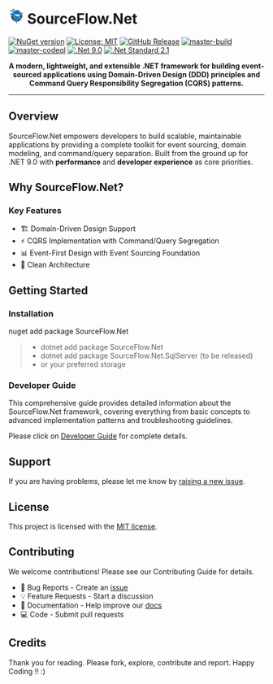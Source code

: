 # <img src="https://github.com/CodeShayk/SourceFlow.Net/blob/master/Images/ninja-icon-16.png" alt="ninja" style="width:30px;"/> SourceFlow.Net
[![NuGet version](https://badge.fury.io/nu/SourceFlow.Net.svg)](https://badge.fury.io/nu/SourceFlow.Net) 
[![License: MIT](https://img.shields.io/badge/License-MIT-yellow.svg)](https://github.com/CodeShayk/SourceFlow.Net/blob/master/LICENSE.md) 
[![GitHub Release](https://img.shields.io/github/v/release/CodeShayk/SourceFlow.Net?logo=github&sort=semver)](https://github.com/CodeShayk/SourceFlow.Net/releases/latest)
[![master-build](https://github.com/CodeShayk/SourceFlow.Net/actions/workflows/Master-Build.yml/badge.svg)](https://github.com/CodeShayk/SourceFlow.Net/actions/workflows/Master-Build.yml)
[![master-codeql](https://github.com/CodeShayk/SourceFlow.Net/actions/workflows/Master-CodeQL.yml/badge.svg)](https://github.com/CodeShayk/SourceFlow.Net/actions/workflows/Master-CodeQL.yml)
[![.Net 9.0](https://img.shields.io/badge/.Net-9.0-blue)](https://dotnet.microsoft.com/en-us/download/dotnet/9.0)
[![.Net Standard 2.1](https://img.shields.io/badge/.NetStandard-2.1-blue)](https://github.com/dotnet/standard/blob/v2.1.0/docs/versions/netstandard2.1.md)

<p align="center"> </p>
<p align="center">
  <strong>A modern, lightweight, and extensible .NET framework for building event-sourced applications using Domain-Driven Design (DDD) principles and Command Query Responsibility Segregation (CQRS) patterns.</strong>
</p>

---

## Overview
SourceFlow.Net empowers developers to build scalable, maintainable applications by providing a complete toolkit for event sourcing, domain modeling, and command/query separation. Built from the ground up for .NET 9.0 with **performance** and **developer experience** as core priorities.

## Why SourceFlow.Net?
### Key Features
* 🏗️ Domain-Driven Design Support
* ⚡ CQRS Implementation with Command/Query Segregation 
* 📊 Event-First Design with Event Sourcing Foundation  
* 🧱 Clean Architecture
  
## Getting Started
### Installation
nuget add package SourceFlow.Net
> - dotnet add package SourceFlow.Net
> - dotnet add package SourceFlow.Net.SqlServer (to be released)
> - or your preferred storage
### Developer Guide
This comprehensive guide provides detailed information about the SourceFlow.Net framework, covering everything from basic concepts to advanced implementation patterns and troubleshooting guidelines.

Please click on [Developer Guide](https://github.com/CodeShayk/SourceFlow.Net/wiki) for complete details.


## Support

If you are having problems, please let me know by [raising a new issue](https://github.com/CodeShayk/SourceFlow.Net/issues/new/choose).

## License

This project is licensed with the [MIT license](LICENSE).

## Contributing
We welcome contributions! Please see our Contributing Guide for details.
- 🐛 Bug Reports - Create an [issue](https://github.com/CodeShayk/sourceflow.net/issues/new/choose)
- 💡 Feature Requests - Start a discussion
- 📝 Documentation - Help improve our [docs](https://github.com/CodeShayk/SourceFlow.Net/wiki)
- 💻 Code - Submit pull requests

## Credits
Thank you for reading. Please fork, explore, contribute and report. Happy Coding !! :)
